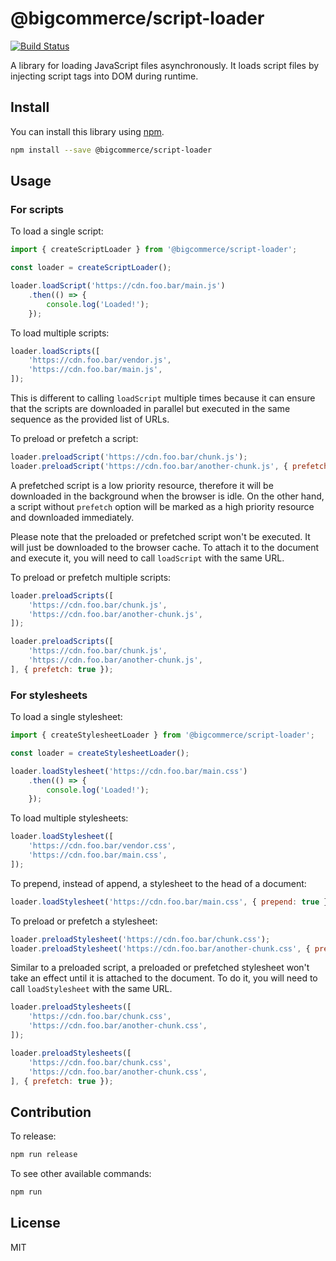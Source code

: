 # @bigcommerce/script-loader

[![Build Status](https://travis-ci.com/bigcommerce/script-loader-js.svg?token=pywwZy8zX1F5AzeQ9WpL&branch=master)](https://travis-ci.com/bigcommerce/script-loader-js)

A library for loading JavaScript files asynchronously. It loads script files by injecting script tags into DOM during runtime.

## Install

You can install this library using [npm](https://www.npmjs.com/get-npm).

```sh
npm install --save @bigcommerce/script-loader
```

## Usage

### For scripts

To load a single script:

```js
import { createScriptLoader } from '@bigcommerce/script-loader';

const loader = createScriptLoader();

loader.loadScript('https://cdn.foo.bar/main.js')
    .then(() => {
        console.log('Loaded!');
    });
```

To load multiple scripts:

```js
loader.loadScripts([
    'https://cdn.foo.bar/vendor.js',
    'https://cdn.foo.bar/main.js',
]);
```

This is different to calling `loadScript` multiple times because it can ensure that the scripts are downloaded in parallel but executed in the same sequence as the provided list of URLs.

To preload or prefetch a script:

```js
loader.preloadScript('https://cdn.foo.bar/chunk.js');
loader.preloadScript('https://cdn.foo.bar/another-chunk.js', { prefetch: true });
```

A prefetched script is a low priority resource, therefore it will be downloaded in the background when the browser is idle. On the other hand, a script without `prefetch` option will be marked as a high priority resource and downloaded immediately. 

Please note that the preloaded or prefetched script won't be executed. It will just be downloaded to the browser cache. To attach it to the document and execute it, you will need to call `loadScript` with the same URL.

To preload or prefetch multiple scripts:

```js
loader.preloadScripts([
    'https://cdn.foo.bar/chunk.js',
    'https://cdn.foo.bar/another-chunk.js',
]);

loader.preloadScripts([
    'https://cdn.foo.bar/chunk.js',
    'https://cdn.foo.bar/another-chunk.js',
], { prefetch: true });
```

### For stylesheets

To load a single stylesheet:

```js
import { createStylesheetLoader } from '@bigcommerce/script-loader';

const loader = createStylesheetLoader();

loader.loadStylesheet('https://cdn.foo.bar/main.css')
    .then(() => {
        console.log('Loaded!');
    });
```

To load multiple stylesheets:

```js
loader.loadStylesheet([
    'https://cdn.foo.bar/vendor.css',
    'https://cdn.foo.bar/main.css',
]);
```

To prepend, instead of append, a stylesheet to the head of a document:

```js
loader.loadStylesheet('https://cdn.foo.bar/main.css', { prepend: true });
```

To preload or prefetch a stylesheet:

```js
loader.preloadStylesheet('https://cdn.foo.bar/chunk.css');
loader.preloadStylesheet('https://cdn.foo.bar/another-chunk.css', { prefetch: true });
```

Similar to a preloaded script, a preloaded or prefetched stylesheet won't take an effect until it is attached to the document. To do it, you will need to call `loadStylesheet` with the same URL.

```js
loader.preloadStylesheets([
    'https://cdn.foo.bar/chunk.css',
    'https://cdn.foo.bar/another-chunk.css',
]);

loader.preloadStylesheets([
    'https://cdn.foo.bar/chunk.css',
    'https://cdn.foo.bar/another-chunk.css',
], { prefetch: true });
```

## Contribution

To release:

```sh
npm run release
```

To see other available commands:

```sh
npm run
```

## License

MIT
